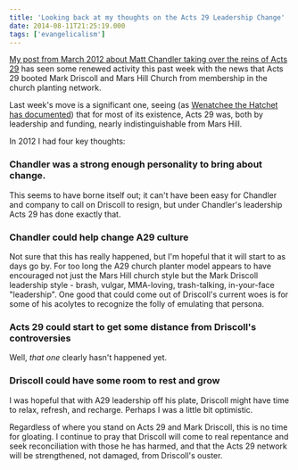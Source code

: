 ```yaml
---
title: 'Looking back at my thoughts on the Acts 29 Leadership Change'
date: 2014-08-11T21:25:19.000
tags: ['evangelicalism']
---
```


[My post from March 2012 about Matt Chandler taking over the reins of Acts 29](/12/03/some-thoughts-on-matt-chandlers-move-to-lead-acts-29/) has seen some renewed activity this past week with the news that Acts 29 booted Mark Driscoll and Mars Hill Church from membership in the church planting network.

Last week's move is a significant one, seeing (as [Wenatchee the Hatchet has documented](http://wenatcheethehatchet.blogspot.com/2014/08/in-consideration-of-recent-events-blast.html)) that for most of its existence, Acts 29 was, both by leadership and funding, nearly indistinguishable from Mars Hill.

In 2012 I had four key thoughts:

### Chandler was a strong enough personality to bring about change.

This seems to have borne itself out; it can't have been easy for Chandler and company to call on Driscoll to resign, but under Chandler's leadership Acts 29 has done exactly that.

### Chandler could help change A29 culture

Not sure that this has really happened, but I'm hopeful that it will start to as days go by. For too long the A29 church planter model appears to have encouraged not just the Mars Hill church style but the Mark Driscoll leadership style - brash, vulgar, MMA-loving, trash-talking, in-your-face "leadership". One good that could come out of Driscoll's current woes is for some of his acolytes to recognize the folly of emulating that persona.

### Acts 29 could start to get some distance from Driscoll's controversies

Well, _that one_ clearly hasn't happened yet.

### Driscoll could have some room to rest and grow

I was hopeful that with A29 leadership off his plate, Driscoll might have time to relax, refresh, and recharge. Perhaps I was a little bit optimistic.

Regardless of where you stand on Acts 29 and Mark Driscoll, this is no time for gloating. I continue to pray that Driscoll will come to real repentance and seek reconciliation with those he has harmed, and that the Acts 29 network will be strengthened, not damaged, from Driscoll's ouster.
